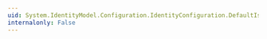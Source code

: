 ```yaml
---
uid: System.IdentityModel.Configuration.IdentityConfiguration.DefaultIssuerNameRegistryType
internalonly: False
---
```

